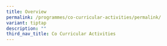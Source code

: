```yaml
---
title: Overview
permalink: /programmes/co-curricular-activities/permalink/
variant: tiptap
description: ""
third_nav_title: Co Curricular Activities
---
```

